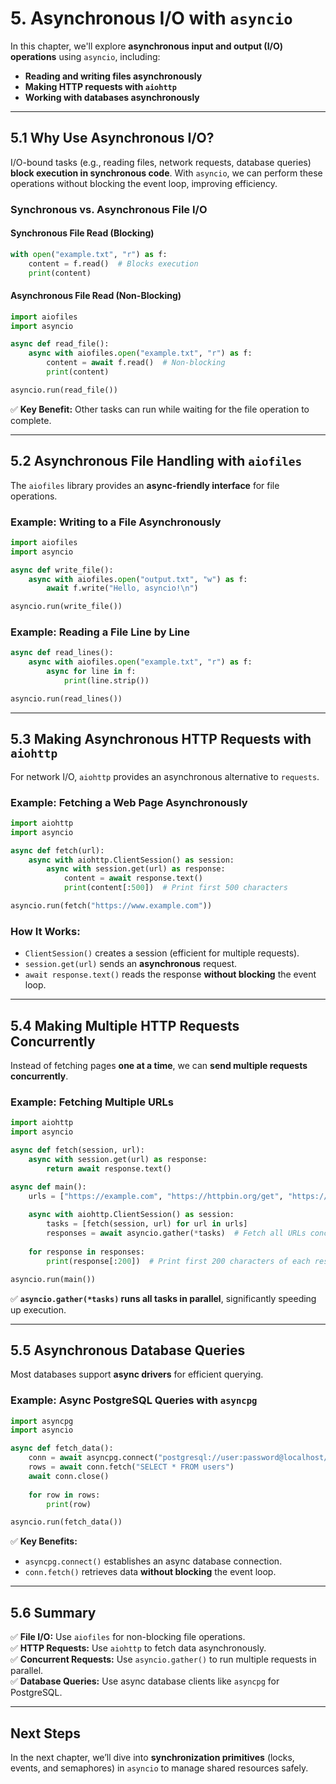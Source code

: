 # **5. Asynchronous I/O with `asyncio`**  

In this chapter, we'll explore **asynchronous input and output (I/O) operations** using `asyncio`, including:  
- **Reading and writing files asynchronously**  
- **Making HTTP requests with `aiohttp`**  
- **Working with databases asynchronously**  

---

## **5.1 Why Use Asynchronous I/O?**  

I/O-bound tasks (e.g., reading files, network requests, database queries) **block execution in synchronous code**. With `asyncio`, we can perform these operations without blocking the event loop, improving efficiency.

### **Synchronous vs. Asynchronous File I/O**  

#### **Synchronous File Read (Blocking)**  

```python
with open("example.txt", "r") as f:
    content = f.read()  # Blocks execution
    print(content)
```

#### **Asynchronous File Read (Non-Blocking)**  

```python
import aiofiles
import asyncio

async def read_file():
    async with aiofiles.open("example.txt", "r") as f:
        content = await f.read()  # Non-blocking
        print(content)

asyncio.run(read_file())
```

✅ **Key Benefit:** Other tasks can run while waiting for the file operation to complete.

---

## **5.2 Asynchronous File Handling with `aiofiles`**  

The `aiofiles` library provides an **async-friendly interface** for file operations.  

### **Example: Writing to a File Asynchronously**  

```python
import aiofiles
import asyncio

async def write_file():
    async with aiofiles.open("output.txt", "w") as f:
        await f.write("Hello, asyncio!\n")

asyncio.run(write_file())
```

### **Example: Reading a File Line by Line**  

```python
async def read_lines():
    async with aiofiles.open("example.txt", "r") as f:
        async for line in f:
            print(line.strip())

asyncio.run(read_lines())
```

---

## **5.3 Making Asynchronous HTTP Requests with `aiohttp`**  

For network I/O, `aiohttp` provides an asynchronous alternative to `requests`.

### **Example: Fetching a Web Page Asynchronously**  

```python
import aiohttp
import asyncio

async def fetch(url):
    async with aiohttp.ClientSession() as session:
        async with session.get(url) as response:
            content = await response.text()
            print(content[:500])  # Print first 500 characters

asyncio.run(fetch("https://www.example.com"))
```

### **How It Works:**  
- `ClientSession()` creates a session (efficient for multiple requests).  
- `session.get(url)` sends an **asynchronous** request.  
- `await response.text()` reads the response **without blocking** the event loop.  

---

## **5.4 Making Multiple HTTP Requests Concurrently**  

Instead of fetching pages **one at a time**, we can **send multiple requests concurrently**.

### **Example: Fetching Multiple URLs**  

```python
import aiohttp
import asyncio

async def fetch(session, url):
    async with session.get(url) as response:
        return await response.text()

async def main():
    urls = ["https://example.com", "https://httpbin.org/get", "https://jsonplaceholder.typicode.com/todos/1"]
    
    async with aiohttp.ClientSession() as session:
        tasks = [fetch(session, url) for url in urls]
        responses = await asyncio.gather(*tasks)  # Fetch all URLs concurrently
    
    for response in responses:
        print(response[:200])  # Print first 200 characters of each response

asyncio.run(main())
```

✅ **`asyncio.gather(*tasks)` runs all tasks in parallel**, significantly speeding up execution.

---

## **5.5 Asynchronous Database Queries**  

Most databases support **async drivers** for efficient querying.  

### **Example: Async PostgreSQL Queries with `asyncpg`**  

```python
import asyncpg
import asyncio

async def fetch_data():
    conn = await asyncpg.connect("postgresql://user:password@localhost/dbname")
    rows = await conn.fetch("SELECT * FROM users")
    await conn.close()
    
    for row in rows:
        print(row)

asyncio.run(fetch_data())
```

✅ **Key Benefits:**  
- `asyncpg.connect()` establishes an async database connection.  
- `conn.fetch()` retrieves data **without blocking** the event loop.  

---

## **5.6 Summary**  

✅ **File I/O:** Use `aiofiles` for non-blocking file operations.  
✅ **HTTP Requests:** Use `aiohttp` to fetch data asynchronously.  
✅ **Concurrent Requests:** Use `asyncio.gather()` to run multiple requests in parallel.  
✅ **Database Queries:** Use async database clients like `asyncpg` for PostgreSQL.  

---

## **Next Steps**  

In the next chapter, we’ll dive into **synchronization primitives** (locks, events, and semaphores) in `asyncio` to manage shared resources safely.
